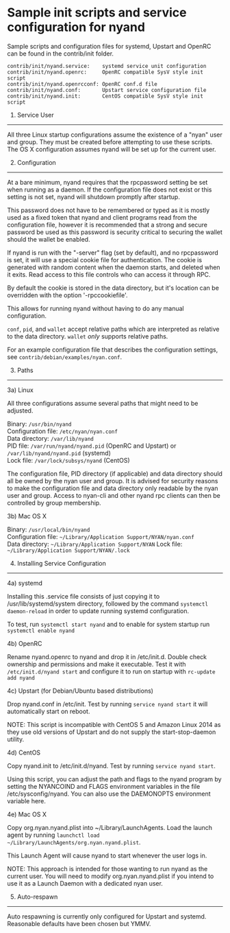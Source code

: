 Sample init scripts and service configuration for nyand
==========================================================

Sample scripts and configuration files for systemd, Upstart and OpenRC
can be found in the contrib/init folder.

    contrib/init/nyand.service:    systemd service unit configuration
    contrib/init/nyand.openrc:     OpenRC compatible SysV style init script
    contrib/init/nyand.openrcconf: OpenRC conf.d file
    contrib/init/nyand.conf:       Upstart service configuration file
    contrib/init/nyand.init:       CentOS compatible SysV style init script

1. Service User
---------------------------------

All three Linux startup configurations assume the existence of a "nyan" user
and group.  They must be created before attempting to use these scripts.
The OS X configuration assumes nyand will be set up for the current user.

2. Configuration
---------------------------------

At a bare minimum, nyand requires that the rpcpassword setting be set
when running as a daemon.  If the configuration file does not exist or this
setting is not set, nyand will shutdown promptly after startup.

This password does not have to be remembered or typed as it is mostly used
as a fixed token that nyand and client programs read from the configuration
file, however it is recommended that a strong and secure password be used
as this password is security critical to securing the wallet should the
wallet be enabled.

If nyand is run with the "-server" flag (set by default), and no rpcpassword is set,
it will use a special cookie file for authentication. The cookie is generated with random
content when the daemon starts, and deleted when it exits. Read access to this file
controls who can access it through RPC.

By default the cookie is stored in the data directory, but it's location can be overridden
with the option '-rpccookiefile'.

This allows for running nyand without having to do any manual configuration.

`conf`, `pid`, and `wallet` accept relative paths which are interpreted as
relative to the data directory. `wallet` *only* supports relative paths.

For an example configuration file that describes the configuration settings,
see `contrib/debian/examples/nyan.conf`.

3. Paths
---------------------------------

3a) Linux

All three configurations assume several paths that might need to be adjusted.

Binary:              `/usr/bin/nyand`  
Configuration file:  `/etc/nyan/nyan.conf`  
Data directory:      `/var/lib/nyand`  
PID file:            `/var/run/nyand/nyand.pid` (OpenRC and Upstart) or `/var/lib/nyand/nyand.pid` (systemd)  
Lock file:           `/var/lock/subsys/nyand` (CentOS)  

The configuration file, PID directory (if applicable) and data directory
should all be owned by the nyan user and group.  It is advised for security
reasons to make the configuration file and data directory only readable by the
nyan user and group.  Access to nyan-cli and other nyand rpc clients
can then be controlled by group membership.

3b) Mac OS X

Binary:              `/usr/local/bin/nyand`  
Configuration file:  `~/Library/Application Support/NYAN/nyan.conf`  
Data directory:      `~/Library/Application Support/NYAN`
Lock file:           `~/Library/Application Support/NYAN/.lock`

4. Installing Service Configuration
-----------------------------------

4a) systemd

Installing this .service file consists of just copying it to
/usr/lib/systemd/system directory, followed by the command
`systemctl daemon-reload` in order to update running systemd configuration.

To test, run `systemctl start nyand` and to enable for system startup run
`systemctl enable nyand`

4b) OpenRC

Rename nyand.openrc to nyand and drop it in /etc/init.d.  Double
check ownership and permissions and make it executable.  Test it with
`/etc/init.d/nyand start` and configure it to run on startup with
`rc-update add nyand`

4c) Upstart (for Debian/Ubuntu based distributions)

Drop nyand.conf in /etc/init.  Test by running `service nyand start`
it will automatically start on reboot.

NOTE: This script is incompatible with CentOS 5 and Amazon Linux 2014 as they
use old versions of Upstart and do not supply the start-stop-daemon utility.

4d) CentOS

Copy nyand.init to /etc/init.d/nyand. Test by running `service nyand start`.

Using this script, you can adjust the path and flags to the nyand program by
setting the NYANCOIND and FLAGS environment variables in the file
/etc/sysconfig/nyand. You can also use the DAEMONOPTS environment variable here.

4e) Mac OS X

Copy org.nyan.nyand.plist into ~/Library/LaunchAgents. Load the launch agent by
running `launchctl load ~/Library/LaunchAgents/org.nyan.nyand.plist`.

This Launch Agent will cause nyand to start whenever the user logs in.

NOTE: This approach is intended for those wanting to run nyand as the current user.
You will need to modify org.nyan.nyand.plist if you intend to use it as a
Launch Daemon with a dedicated nyan user.

5. Auto-respawn
-----------------------------------

Auto respawning is currently only configured for Upstart and systemd.
Reasonable defaults have been chosen but YMMV.
